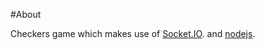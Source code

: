 #About

Checkers game which makes use of [Socket.IO](http://github.com/LearnBoost/Socket.IO-node). and [nodejs](http://nodejs.org/).
